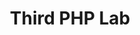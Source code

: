 ---
title:              "Third PHP Lab"
url:            
name:               "Third PHP Lab"
description:        "This lab includes exercises to capture form details, and write them to a database."
short-description:  "PHP, Forms and Writing to Database"
resource-link:      "/assets/courses/c50141/third-php-lab"
resource-hash:      "third-php-lab"
img-src-dir:        /img/50141/
---